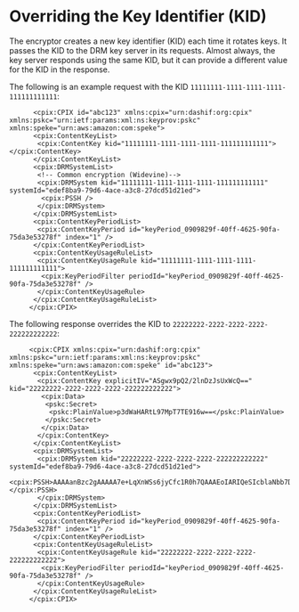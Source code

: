 # Overriding the Key Identifier \(KID\)<a name="kid-override"></a>

The encryptor creates a new key identifier \(KID\) each time it rotates keys\. It passes the KID to the DRM key server in its requests\. Almost always, the key server responds using the same KID, but it can provide a different value for the KID in the response\. 

The following is an example request with the KID `11111111-1111-1111-1111-111111111111`:

```
      <cpix:CPIX id="abc123" xmlns:cpix="urn:dashif:org:cpix" xmlns:pskc="urn:ietf:params:xml:ns:keyprov:pskc" xmlns:speke="urn:aws:amazon:com:speke">
      <cpix:ContentKeyList>
       <cpix:ContentKey kid="11111111-1111-1111-1111-111111111111"></cpix:ContentKey>
      </cpix:ContentKeyList>
      <cpix:DRMSystemList>
       <!-- Common encryption (Widevine)-->
       <cpix:DRMSystem kid="11111111-1111-1111-1111-111111111111" systemId="edef8ba9-79d6-4ace-a3c8-27dcd51d21ed">
        <cpix:PSSH />
       </cpix:DRMSystem>
      </cpix:DRMSystemList>
      <cpix:ContentKeyPeriodList>
       <cpix:ContentKeyPeriod id="keyPeriod_0909829f-40ff-4625-90fa-75da3e53278f" index="1" />
      </cpix:ContentKeyPeriodList>
      <cpix:ContentKeyUsageRuleList>
       <cpix:ContentKeyUsageRule kid="11111111-1111-1111-1111-111111111111">
        <cpix:KeyPeriodFilter periodId="keyPeriod_0909829f-40ff-4625-90fa-75da3e53278f" />
       </cpix:ContentKeyUsageRule>
      </cpix:ContentKeyUsageRuleList>
     </cpix:CPIX>
```

The following response overrides the KID to `22222222-2222-2222-2222-222222222222`:

```
     <cpix:CPIX xmlns:cpix="urn:dashif:org:cpix" xmlns:pskc="urn:ietf:params:xml:ns:keyprov:pskc" xmlns:speke="urn:aws:amazon:com:speke" id="abc123">
      <cpix:ContentKeyList>
       <cpix:ContentKey explicitIV="ASgwx9pQ2/2lnDzJsUxWcQ==" kid="22222222-2222-2222-2222-222222222222">
        <cpix:Data>
         <pskc:Secret>
          <pskc:PlainValue>p3dWaHARtL97MpT7TE916w==</pskc:PlainValue>
         </pskc:Secret>
        </cpix:Data>
       </cpix:ContentKey>
      </cpix:ContentKeyList>
      <cpix:DRMSystemList>
       <cpix:DRMSystem kid="22222222-2222-2222-2222-222222222222" systemId="edef8ba9-79d6-4ace-a3c8-27dcd51d21ed">
        <cpix:PSSH>AAAAanBzc2gAAAAA7e+LqXnWSs6jyCfc1R0h7QAAAEoIARIQeSIcblaNbb7Dji6sAtKZzRoNd2lkZXZpbmVfdGVzdCIfa2V5LWlkOmVTSWNibGFOYmI3RGppNnNBdEtaelE9PSoCU0QyAA==</cpix:PSSH>
       </cpix:DRMSystem>
      </cpix:DRMSystemList>
      <cpix:ContentKeyPeriodList>
       <cpix:ContentKeyPeriod id="keyPeriod_0909829f-40ff-4625-90fa-75da3e53278f" index="1" />
      </cpix:ContentKeyPeriodList>
      <cpix:ContentKeyUsageRuleList>
       <cpix:ContentKeyUsageRule kid="22222222-2222-2222-2222-222222222222">
        <cpix:KeyPeriodFilter periodId="keyPeriod_0909829f-40ff-4625-90fa-75da3e53278f" />
       </cpix:ContentKeyUsageRule>
      </cpix:ContentKeyUsageRuleList>
     </cpix:CPIX>
```